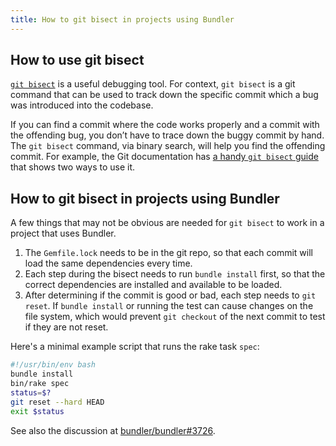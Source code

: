 ```yaml
---
title: How to git bisect in projects using Bundler
---
```


## How to use git bisect

[`git bisect`](https://git-scm.com/docs/git-bisect) is a useful debugging tool. For context, `git bisect` is a git command that can be used to track down the specific commit which a bug was introduced into the codebase.

If you can find a commit where the code works properly and a commit with the offending bug, you don’t have to trace down the buggy commit by hand. The `git bisect` command, via binary search, will help you find the offending commit. For example, the Git documentation has [a handy `git bisect` guide](https://git-scm.com/book/en/v2/Git-Tools-Debugging-with-Git) that shows two ways to use it.

## How to git bisect in projects using Bundler

A few things that may not be obvious are needed for `git bisect` to work
in a project that uses Bundler.

1. The `Gemfile.lock` needs to be in the git repo, so that each commit
will load the same dependencies every time.
1. Each step during the bisect needs to run `bundle install` first, so
that the correct dependencies are installed and available to be loaded.
1. After determining if the commit is good or bad, each step needs to
`git reset`. If `bundle install` or running the test can cause changes
on the file system, which would prevent `git checkout` of the next commit
to test if they are not reset.

Here's a minimal example script that runs the rake task `spec`:

~~~ bash
#!/usr/bin/env bash
bundle install
bin/rake spec
status=$?
git reset --hard HEAD
exit $status
~~~

See also the discussion at [bundler/bundler#3726](https://github.com/bundler/bundler/issues/3726).
